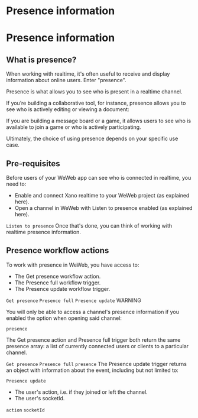 # Presence information ​


# Presence information ​


## What is presence? ​

When working with realtime, it's often useful to receive and display information about online users. Enter "presence".

Presence is what allows you to see who is present in a realtime channel.

If you’re building a collaborative tool, for instance, presence allows you to see who is actively editing or viewing a document:



If you are building a message board or a game, it allows users to see who is available to join a game or who is actively participating.

Ultimately, the choice of using presence depends on your specific use case.


## Pre-requisites ​

Before users of your WeWeb app can see who is connected in realtime, you need to:

- Enable and connect Xano realtime to your WeWeb project (as explained here).
- Open a channel in WeWeb with Listen to presence enabled (as explained here).

`Listen to presence`
Once that's done, you can think of working with realtime presence information.


## Presence workflow actions ​

To work with presence in WeWeb, you have access to:

- The Get presence workflow action.
- The Presence full workflow trigger.
- The Presence update workflow trigger.

`Get presence`
`Presence full`
`Presence update`
WARNING

You will only be able to access a channel's presence information if you enabled the option when opening said channel:

`presence`


The Get presence action and Presence full trigger both return the same presence array: a list of currently connected users or clients to a particular channel.

`Get presence`
`Presence full`
`presence`
The Presence update trigger returns an object with information about the event, including but not limited to:

`Presence update`
- The user's action, i.e. if they joined or left the channel.
- The user's socketId.

`action`
`socketId`


